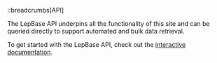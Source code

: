 <!--
Content to display at /help/api
-->

::breadcrumbs[API]

The LepBase API underpins all the functionality of this site and can be queried directly to support automated and bulk data retrieval.

To get started with the LepBase API, check out the [interactive documentation](https://lepbase.org/api-docs/ "external:").
